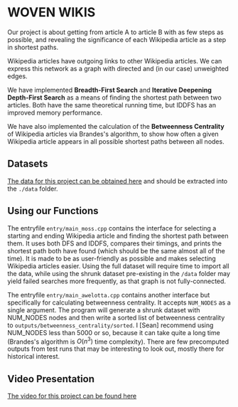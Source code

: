 # WOVEN WIKIS 

Our project is about getting from article A to article B with as few steps as possible, and revealing the significance of each Wikipedia article as a step in shortest paths.

Wikipedia articles have outgoing links to other Wikipedia articles. We can express this network as a graph with directed and (in our case) unweighted edges.

We have implemented **Breadth-First Search** and **Iterative Deepening Depth-First Search** as a means of finding the shortest path between two articles. Both have the same theoretical running time, but IDDFS has an improved memory performance.

We have also implemented the calculation of the **Betweenness Centrality** of Wikipedia articles via Brandes's algorithm, to show how often a given Wikipedia article appears in all possible shortest paths between all nodes.

## Datasets

[The data for this project can be obtained here](http://snap.stanford.edu/data/wiki-topcats.html) and should be extracted into the `./data` folder.

## Using our Functions

The entryfile `entry/main_moss.cpp` contains the interface for selecting a starting and ending Wikipedia article and finding the shortest path between them. It uses both DFS and IDDFS, compares their timings, and prints the shortest path both have found (which should be the same almost all of the time). It is made to be as user-friendly as possible and makes selecting Wikipedia articles easier. Using the full dataset will require time to import all the data, while using the shrunk dataset pre-existing in the `/data` folder may yield failed searches more frequently, as that graph is not fully-connected.

The entryfile `entry/main_awelotta.cpp` contains another interface but specifically for calculating betweenness centrality. It accepts `NUM_NODES` as a single argument. The program will generate a shrunk dataset with NUM_NODES nodes and then write a sorted list of betweenness centrality to `outputs/betweenness_centrality/sorted`. I [Sean] recommend using NUM_NODES less than 5000 or so, because it can take quite a long time (Brandes's algorithm is $O(n^3)$ time complexity). There are few precomputed outputs from test runs that may be interesting to look out, mostly there for historical interest.

## Video Presentation

[The video for this project can be found here](https://drive.google.com/file/d/1kVqY-H6YG55I5Cbi6DPcOj7SP8CGQcK6/view?usp=sharing)
